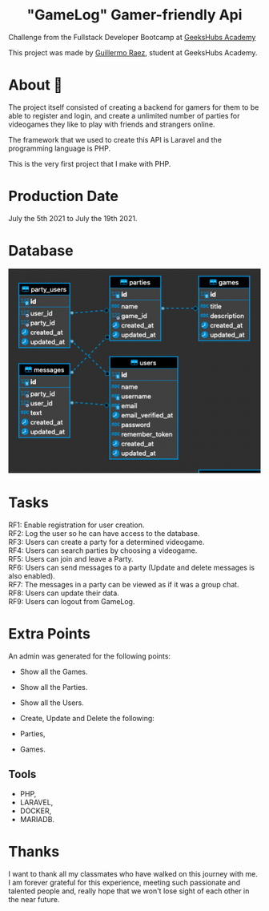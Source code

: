 <h1 align="center">
<br> "GameLog" Gamer-friendly Api
</h1>

Challenge from the Fullstack Developer Bootcamp at <a href="https://geekshubsacademy.com/">GeeksHubs Academy</a> 

This project was made by [Guillermo Raez](https://github.com/GuillermoRaez), student at GeeksHubs Academy.

# About 🔧

The project itself consisted of creating a backend for gamers for them to be able to register and login, and create a unlimited number of parties for videogames they like to play with friends and strangers online.

The framework that we used to create this API is Laravel and the programming language is PHP.

This is the very first project that I make with PHP.

# Production Date

July the 5th 2021 to July the 19th 2021.

# Database

<img src="resources/img/database.png" width="1500">

# Tasks

RF1: Enable registration for user creation.
<br>RF2: Log the user so he can have access to the database.
<br>RF3: Users can create a party for a determined videogame.
<br>RF4: Users can search parties by choosing a videogame.
<br>RF5: Users can join and leave a Party.
<br>RF6: Users can send messages to a party (Update and delete messages is also enabled).
<br>RF7: The messages in a party can be viewed as if it was a group chat.
<br>RF8: Users can update their data.
<br>RF9: Users can logout from GameLog.

# Extra Points

An admin was generated for the following points:

- Show all the Games.
- Show all the Parties.
- Show all the Users.

- Create, Update and Delete the following:

- Parties,
- Games.

## Tools 

- PHP,
- LARAVEL,
- DOCKER,
- MARIADB.

# Thanks

I want to thank all my classmates who have walked on this journey with me. I am forever grateful for this experience, meeting such passionate and talented people and, really hope that we won't lose sight of each other in the near future. 